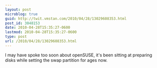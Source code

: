 ```yaml
---
layout: post
microblog: true
guid: http://twit.vmstan.com/2010/04/28/13029608353.html
post_id: 3048153
date: 2010-04-28T15:35:27-0600
lastmod: 2010-04-28T15:35:27-0600
type: post
url: /2010/04/28/13029608353.html
---
```

I may have spoke too soon about openSUSE, it's been sitting at preparing disks while setting the swap partition for ages now.
